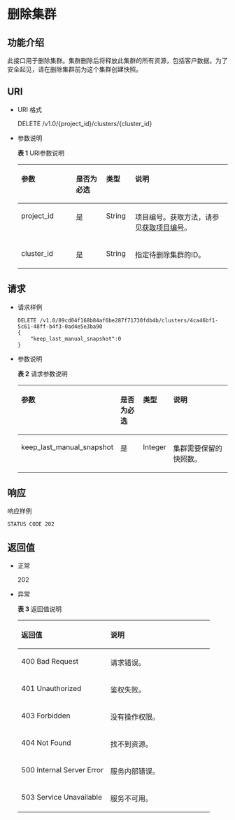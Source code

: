 # 删除集群<a name="dws_02_0021"></a>

## 功能介绍<a name="s7aa3de1b44f14c0487bab690bb5702d6"></a>

此接口用于删除集群。集群删除后将释放此集群的所有资源，包括客户数据。为了安全起见，请在删除集群前为这个集群创建快照。

## URI<a name="s9db56e76e7694a5cbfd993c7d1db0606"></a>

-   URI 格式

    DELETE /v1.0/\{project\_id\}/clusters/\{cluster\_id\}

-   参数说明

    **表 1**  URI参数说明

    <a name="tb301b46821994ee6ae8cb5d508bfd564"></a>
    <table><thead align="left"><tr id="r09f2cf7e302f4b1197b293cb5b91aa42"><th class="cellrowborder" valign="top" width="26.06%" id="mcps1.2.5.1.1"><p id="ad24f94544e3448e588d569b4cf5d3df1"><a name="ad24f94544e3448e588d569b4cf5d3df1"></a><a name="ad24f94544e3448e588d569b4cf5d3df1"></a>参数</p>
    </th>
    <th class="cellrowborder" valign="top" width="14.38%" id="mcps1.2.5.1.2"><p id="a23ce55ff78b64009b06caaddea7be777"><a name="a23ce55ff78b64009b06caaddea7be777"></a><a name="a23ce55ff78b64009b06caaddea7be777"></a>是否为必选</p>
    </th>
    <th class="cellrowborder" valign="top" width="13.819999999999999%" id="mcps1.2.5.1.3"><p id="aa68a5c620b7741ebb873bc22f4abf72b"><a name="aa68a5c620b7741ebb873bc22f4abf72b"></a><a name="aa68a5c620b7741ebb873bc22f4abf72b"></a>类型</p>
    </th>
    <th class="cellrowborder" valign="top" width="45.739999999999995%" id="mcps1.2.5.1.4"><p id="a5c07a285f796424888ea8c9b215ef172"><a name="a5c07a285f796424888ea8c9b215ef172"></a><a name="a5c07a285f796424888ea8c9b215ef172"></a>说明</p>
    </th>
    </tr>
    </thead>
    <tbody><tr id="rd49c40cc2e534fb38fc1ce2158dda6da"><td class="cellrowborder" valign="top" width="26.06%" headers="mcps1.2.5.1.1 "><p id="adf89366c8cdf490b91f7ab0b1aa4c9d7"><a name="adf89366c8cdf490b91f7ab0b1aa4c9d7"></a><a name="adf89366c8cdf490b91f7ab0b1aa4c9d7"></a>project_id</p>
    </td>
    <td class="cellrowborder" valign="top" width="14.38%" headers="mcps1.2.5.1.2 "><p id="a03a216c626564f1eb88d9562a41ee374"><a name="a03a216c626564f1eb88d9562a41ee374"></a><a name="a03a216c626564f1eb88d9562a41ee374"></a>是</p>
    </td>
    <td class="cellrowborder" valign="top" width="13.819999999999999%" headers="mcps1.2.5.1.3 "><p id="a9bf19da6d557419eb7768b4c0d4dc441"><a name="a9bf19da6d557419eb7768b4c0d4dc441"></a><a name="a9bf19da6d557419eb7768b4c0d4dc441"></a>String</p>
    </td>
    <td class="cellrowborder" valign="top" width="45.739999999999995%" headers="mcps1.2.5.1.4 "><p id="p1266145715419"><a name="p1266145715419"></a><a name="p1266145715419"></a>项目编号。获取方法，请参见<a href="获取项目编号.md">获取项目编号</a>。</p>
    </td>
    </tr>
    <tr id="r3f1019a86e164120957b6c78183aed5c"><td class="cellrowborder" valign="top" width="26.06%" headers="mcps1.2.5.1.1 "><p id="ac8206c593fb6478d90922a1317be1af3"><a name="ac8206c593fb6478d90922a1317be1af3"></a><a name="ac8206c593fb6478d90922a1317be1af3"></a>cluster_id</p>
    </td>
    <td class="cellrowborder" valign="top" width="14.38%" headers="mcps1.2.5.1.2 "><p id="a723b9ebdf5d14520ac6db771eea07716"><a name="a723b9ebdf5d14520ac6db771eea07716"></a><a name="a723b9ebdf5d14520ac6db771eea07716"></a>是</p>
    </td>
    <td class="cellrowborder" valign="top" width="13.819999999999999%" headers="mcps1.2.5.1.3 "><p id="a42225196447a466a8b27488e9f840018"><a name="a42225196447a466a8b27488e9f840018"></a><a name="a42225196447a466a8b27488e9f840018"></a>String</p>
    </td>
    <td class="cellrowborder" valign="top" width="45.739999999999995%" headers="mcps1.2.5.1.4 "><p id="a3c9219ff8f544b6db2665fbab0057dab"><a name="a3c9219ff8f544b6db2665fbab0057dab"></a><a name="a3c9219ff8f544b6db2665fbab0057dab"></a>指定待删除集群的ID。</p>
    </td>
    </tr>
    </tbody>
    </table>


## 请求<a name="sa64d5fde1cb94be29689b1aab5bc2bb2"></a>

-   请求样例

    ```
    DELETE /v1.0/89cd04f168b84af6be287f71730fdb4b/clusters/4ca46bf1-5c61-48ff-b4f3-0ad4e5e3ba90
    {
        "keep_last_manual_snapshot":0
    }
    ```


-   参数说明

    **表 2**  请求参数说明

    <a name="tc32f843a9ead4035a871c86d7a4846cf"></a>
    <table><thead align="left"><tr id="rcf972ba57cb945bca28c72ec13f32fb4"><th class="cellrowborder" valign="top" width="26.419999999999998%" id="mcps1.2.5.1.1"><p id="a04409112453b4054b07ce0e5d3fd7aac"><a name="a04409112453b4054b07ce0e5d3fd7aac"></a><a name="a04409112453b4054b07ce0e5d3fd7aac"></a>参数</p>
    </th>
    <th class="cellrowborder" valign="top" width="14.74%" id="mcps1.2.5.1.2"><p id="ac42ccdeeb5ca426cba55f7d3103a3e4d"><a name="ac42ccdeeb5ca426cba55f7d3103a3e4d"></a><a name="ac42ccdeeb5ca426cba55f7d3103a3e4d"></a>是否为必选</p>
    </th>
    <th class="cellrowborder" valign="top" width="14.299999999999999%" id="mcps1.2.5.1.3"><p id="a3be50d1d99d643778bb995586c600e14"><a name="a3be50d1d99d643778bb995586c600e14"></a><a name="a3be50d1d99d643778bb995586c600e14"></a>类型</p>
    </th>
    <th class="cellrowborder" valign="top" width="44.54%" id="mcps1.2.5.1.4"><p id="a028e0ec2d58b47edb787e6e49333ec7f"><a name="a028e0ec2d58b47edb787e6e49333ec7f"></a><a name="a028e0ec2d58b47edb787e6e49333ec7f"></a>说明</p>
    </th>
    </tr>
    </thead>
    <tbody><tr id="recb12ef1d4f24c248e72fa202d02918c"><td class="cellrowborder" valign="top" width="26.419999999999998%" headers="mcps1.2.5.1.1 "><p id="aa79b2667616f4f9f84a72005adac2a74"><a name="aa79b2667616f4f9f84a72005adac2a74"></a><a name="aa79b2667616f4f9f84a72005adac2a74"></a>keep_last_manual_snapshot</p>
    </td>
    <td class="cellrowborder" valign="top" width="14.74%" headers="mcps1.2.5.1.2 "><p id="a6219947762bf4127ad4313192186f4b0"><a name="a6219947762bf4127ad4313192186f4b0"></a><a name="a6219947762bf4127ad4313192186f4b0"></a>是</p>
    </td>
    <td class="cellrowborder" valign="top" width="14.299999999999999%" headers="mcps1.2.5.1.3 "><p id="a49c27493d4b44d74ae91d624f93bb313"><a name="a49c27493d4b44d74ae91d624f93bb313"></a><a name="a49c27493d4b44d74ae91d624f93bb313"></a>Integer</p>
    </td>
    <td class="cellrowborder" valign="top" width="44.54%" headers="mcps1.2.5.1.4 "><p id="a7c97c57ca08b420c93d593eed95ed934"><a name="a7c97c57ca08b420c93d593eed95ed934"></a><a name="a7c97c57ca08b420c93d593eed95ed934"></a>集群需要保留的快照数。</p>
    </td>
    </tr>
    </tbody>
    </table>


## 响应<a name="saf8285fea2964e558a059d985c498559"></a>

响应样例

```
STATUS CODE 202
```

## 返回值<a name="s318da95b204f47c4bef42e78b54a9089"></a>

-   正常

    202

-   异常

    **表 3**  返回值说明

    <a name="tfd7a877a4eed4992a077edb0bb8f7352"></a>
    <table><thead align="left"><tr id="red5a03b5306f46e0900cacc8c992c838"><th class="cellrowborder" valign="top" width="46.46%" id="mcps1.2.3.1.1"><p id="a72e8066c2a994394ba0ece17bd467376"><a name="a72e8066c2a994394ba0ece17bd467376"></a><a name="a72e8066c2a994394ba0ece17bd467376"></a>返回值</p>
    </th>
    <th class="cellrowborder" valign="top" width="53.54%" id="mcps1.2.3.1.2"><p id="a2982bcdae3bb45f8b90b4baeef64cc05"><a name="a2982bcdae3bb45f8b90b4baeef64cc05"></a><a name="a2982bcdae3bb45f8b90b4baeef64cc05"></a>说明</p>
    </th>
    </tr>
    </thead>
    <tbody><tr id="r5d0fed0ce30740a49f01318c52c42592"><td class="cellrowborder" valign="top" width="46.46%" headers="mcps1.2.3.1.1 "><p id="ae37fb97120e94cbea677f88d0ab4edbd"><a name="ae37fb97120e94cbea677f88d0ab4edbd"></a><a name="ae37fb97120e94cbea677f88d0ab4edbd"></a>400 Bad Request</p>
    </td>
    <td class="cellrowborder" valign="top" width="53.54%" headers="mcps1.2.3.1.2 "><p id="ac2c1c94571004267a7297152e7edb7fc"><a name="ac2c1c94571004267a7297152e7edb7fc"></a><a name="ac2c1c94571004267a7297152e7edb7fc"></a>请求错误。</p>
    </td>
    </tr>
    <tr id="r45192eae966e4de885d09edc4b3eee3c"><td class="cellrowborder" valign="top" width="46.46%" headers="mcps1.2.3.1.1 "><p id="adfc757440c4849e09a2516b04e8a1d01"><a name="adfc757440c4849e09a2516b04e8a1d01"></a><a name="adfc757440c4849e09a2516b04e8a1d01"></a>401 Unauthorized</p>
    </td>
    <td class="cellrowborder" valign="top" width="53.54%" headers="mcps1.2.3.1.2 "><p id="af986420c033c45dea198eb80d6c07471"><a name="af986420c033c45dea198eb80d6c07471"></a><a name="af986420c033c45dea198eb80d6c07471"></a>鉴权失败。</p>
    </td>
    </tr>
    <tr id="r41d8f90f2d864d6b92339cf01794c677"><td class="cellrowborder" valign="top" width="46.46%" headers="mcps1.2.3.1.1 "><p id="a24892b03923545f48aa72a00f90ac7d3"><a name="a24892b03923545f48aa72a00f90ac7d3"></a><a name="a24892b03923545f48aa72a00f90ac7d3"></a>403 Forbidden</p>
    </td>
    <td class="cellrowborder" valign="top" width="53.54%" headers="mcps1.2.3.1.2 "><p id="a6ac5aa0c4d654b33aa51c2193a5b6e83"><a name="a6ac5aa0c4d654b33aa51c2193a5b6e83"></a><a name="a6ac5aa0c4d654b33aa51c2193a5b6e83"></a>没有操作权限。</p>
    </td>
    </tr>
    <tr id="rb2e58285b54e40058c475f72290b1e68"><td class="cellrowborder" valign="top" width="46.46%" headers="mcps1.2.3.1.1 "><p id="a3a8f1a544d714b28b85c80856fe07ae5"><a name="a3a8f1a544d714b28b85c80856fe07ae5"></a><a name="a3a8f1a544d714b28b85c80856fe07ae5"></a>404 Not Found</p>
    </td>
    <td class="cellrowborder" valign="top" width="53.54%" headers="mcps1.2.3.1.2 "><p id="a75dc6f72a9044650829d4fd51c48beb5"><a name="a75dc6f72a9044650829d4fd51c48beb5"></a><a name="a75dc6f72a9044650829d4fd51c48beb5"></a>找不到资源。</p>
    </td>
    </tr>
    <tr id="r02aba20d19bc40bea95f3b9dc09780c1"><td class="cellrowborder" valign="top" width="46.46%" headers="mcps1.2.3.1.1 "><p id="ade198c372ecb4b6786369a2cd1d0a5dc"><a name="ade198c372ecb4b6786369a2cd1d0a5dc"></a><a name="ade198c372ecb4b6786369a2cd1d0a5dc"></a>500 Internal Server Error</p>
    </td>
    <td class="cellrowborder" valign="top" width="53.54%" headers="mcps1.2.3.1.2 "><p id="ad8ec7dfac3ae464f86a085852ac0db58"><a name="ad8ec7dfac3ae464f86a085852ac0db58"></a><a name="ad8ec7dfac3ae464f86a085852ac0db58"></a>服务内部错误。</p>
    </td>
    </tr>
    <tr id="r77f8af8054384d23bf198428f13a207b"><td class="cellrowborder" valign="top" width="46.46%" headers="mcps1.2.3.1.1 "><p id="a73100e054b9840dd80134200f3624a23"><a name="a73100e054b9840dd80134200f3624a23"></a><a name="a73100e054b9840dd80134200f3624a23"></a>503 Service Unavailable</p>
    </td>
    <td class="cellrowborder" valign="top" width="53.54%" headers="mcps1.2.3.1.2 "><p id="a7d16065e572f480a95470cafcc622e7b"><a name="a7d16065e572f480a95470cafcc622e7b"></a><a name="a7d16065e572f480a95470cafcc622e7b"></a>服务不可用。</p>
    </td>
    </tr>
    </tbody>
    </table>


